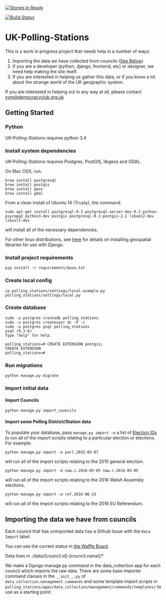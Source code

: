 [![Stories in Ready](https://badge.waffle.io/democracyclub/uk-polling-stations.png?label=ready&title=Ready)](https://waffle.io/democracyclub/uk-polling-stations)

[![Build Status](https://travis-ci.org/DemocracyClub/UK-Polling-Stations.svg?branch=master)](https://travis-ci.org/DemocracyClub/UK-Polling-Stations)

# UK-Polling-Stations

This is a work in progress project that needs help in a number of ways:

1. Importing the data we have collected from councils ([See Below](https://github.com/DemocracyClub/UK-Polling-Stations#importing-the-data-we-have-from-councils))
2. If you are a developer (python, django, frontend, etc) or designer, we need help making the site itself.
3. If you are interested in helping us gather this data, or if you know a lot about the strange world of the UK geographic system.

If you are interested in helping out in any way at all, please contact sym@democracyclub.org.uk

## Getting Started

### Python
UK-Polling-Stations requires python 3.4

### Install system dependencies
UK-Polling-Stations requires Postgres, PostGIS, libgeos and GDAL.

On Mac OSX, run:
```
brew install postgresql
brew install postgis
brew install geos
brew install gdal
```
From a clean install of Ubuntu 14 (Trusty), the command:
```
sudo apt-get install postgresql-9.3 postgresql-server-dev-9.3 python-psycopg2 python3-dev postgis postgresql-9.3-postgis-2.1 libxml2-dev libxslt-dev
```
will install all of the necessary dependencies.

For other linux distributions, see [here](https://docs.djangoproject.com/en/1.8/ref/contrib/gis/install/geolibs/) for details on installing geospatial libraries for use with Django.

### Install project requirements
```
pip install -r requirements/base.txt
```

### Create local config
```
cp polling_stations/settings/local.example.py polling_stations/settings/local.py
```

### Create database
```
sudo -u postgres createdb polling_stations
sudo -u postgres createuser dc -P -s
sudo -u postgres psql polling_stations
psql (9.3.6)
Type "help" for help.

polling_stations=# CREATE EXTENSION postgis;
CREATE EXTENSION
polling_stations=#
```

### Run migrations
```
python manage.py migrate
```

### Import initial data

#### Import Councils

```
python manage.py import_councils
```

#### Import some Polling District/Station data

To populate your database, pass `manage.py import -e` a list of [Election IDs](https://democracyclub.org.uk/projects/election-ids/) to run all of the import scripts relating to a particular election or elections. For example:

```
python manage.py import -e parl.2015-05-07
```
will run all of the import scripts relating to the 2015 general election.

```
python manage.py import -e naw.c.2016-05-05 naw.r.2016-05-05
```
will run all of the import scripts relating to the 2016 Welsh Assembly elections.

```
python manage.py import -e ref.2016-06-23
```

will run all of the import scripts relating to the 2016 EU Referendum.


## Importing the data we have from councils

Each council that has unimported data has a Github Issue with the `Data Import` label.

You can see the current status in [the Waffle Board](https://waffle.io/DemocracyClub/UK-Polling-Stations?label=Data%20Import).

Data lives in ./data/[council.id]-[council.name]/*

We make a Django manage.py command in the data_collection app for each council which imports the raw data. There are some base importer command classes in the `__init__.py` of `data_collection.management.commands` and some template import scripts in `polling_stations/apps/data_collection/management/commands/templates/` to use as a starting point.
